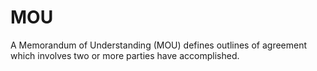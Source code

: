 <h1>MOU </h1>

<p>A Memorandum of Understanding (MOU) defines outlines of agreement which involves two or more parties have accomplished.</p>
